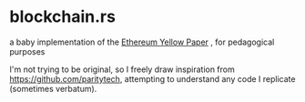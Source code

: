 # blockchain.rs

a baby implementation of the [Ethereum Yellow Paper](https://ethereum.github.io/yellowpaper/paper.pdf)
, for pedagogical purposes


I'm not trying to be original, so I freely draw inspiration from https://github.com/paritytech, attempting to understand any code I replicate (sometimes verbatum).


